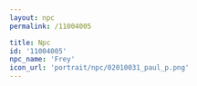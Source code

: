 ```yaml
---
layout: npc
permalink: /11004005

title: Npc
id: '11004005'
npc_name: 'Frey'
icon_url: 'portrait/npc/02010031_paul_p.png'
---
```

